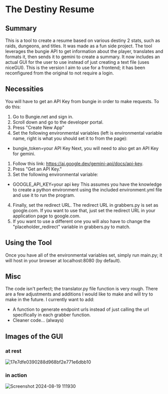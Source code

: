 # The Destiny Resume #
## Summary ##
This is a tool to create a resume based on various destiny 2 stats, such as raids, dungeons, and titles. It was made as a fun side project.
The tool leverages the bungie API to get information about the player, translates and formats it, then sends it to gemini to create a summary.
It now includes an actual GUI for the user to use instead of just creating a text file (uses niceGUI).
This is the version I aim to use for a frontend; it has been reconfigured from the original to not require a login.

## Necessities ##
You will have to get an API Key from bungie in order to make requests. To do this:
1. Go to Bungie.net and sign in.
2. Scroll down and go to the developer portal.
3. Press "Create New App"
5. Set the following environmental variables (left is environmental variable name, right is what you should set it to from the page):
* bungie_token=your API Key
Next, you will need to also get an API Key for gemini.
1. Follow this link: https://ai.google.dev/gemini-api/docs/api-key.
2. Press "Get an API Key."
3. Set the following environmental variable: 
* GOOGLE_API_KEY=your api key
This assumes you have the knowledge to create a python environment using the included environment.yml file and use it to run the program.
4. Finally, set the redirect URL. The redirect URL in grabbers.py is set as google.com. If you want to use that, just set the redirect URL in your application page to google.com.
5. If you want to use a different one you will also have to change the "placeholder_redirect" variable in grabbers.py to match.

## Using the Tool ##
Once you have all of the environmental variables set, simply run main.py; it will host in your browser at localhost:8080 (by default).

## Misc ##
The code isn't perfect; the translator.py file function is very rough. There are a few adjustments and additions I would like to make and will try to make in the future. I currently want to add:
* A function to generate endpoint urls instead of just calling the url specifically in each grabber function.
* Cleaner code... (always)

## Images of the GUI ##
### at rest ###
![17e7dfe0390288d968bf2e771e6dbb10](https://github.com/user-attachments/assets/e6eac973-9554-48e0-99fe-6ee473fc4a13)
### in action ###
![Screenshot 2024-08-19 111930](https://github.com/user-attachments/assets/057971ee-dd44-4b54-bf99-089da16e705e)
